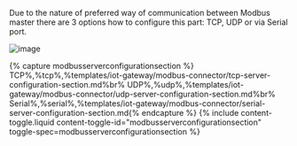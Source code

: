 Due to the nature of preferred way of communication between Modbus master there are 3 options how to configure this 
part: TCP, UDP or via Serial port.

![image](https://img.thingsboard.io/gateway/modbus-connector/server-slave-configuration-basic.png)

{% capture modbusserverconfigurationsection %}
TCP<small></small>%,%tcp%,%templates/iot-gateway/modbus-connector/tcp-server-configuration-section.md%br%
UDP<small></small>%,%udp%,%templates/iot-gateway/modbus-connector/udp-server-configuration-section.md%br%
Serial<small></small>%,%serial%,%templates/iot-gateway/modbus-connector/serial-server-configuration-section.md{% endcapture %}
{% include content-toggle.liquid content-toggle-id="modbusserverconfigurationsection" toggle-spec=modbusserverconfigurationsection %}
